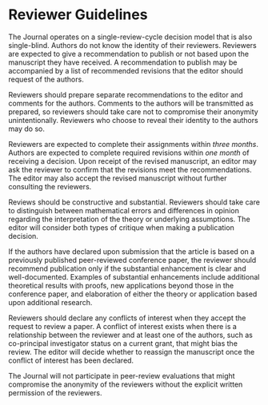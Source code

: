 # Reviewer Guidelines

The Journal operates on a single-review-cycle decision model that is also single-blind. Authors do not know the identity of their reviewers. Reviewers are expected to give a recommendation to publish or not based upon the manuscript they have received. A recommendation to publish may be accompanied by a list of recommended revisions that the editor should request of the authors.

Reviewers should prepare separate recommendations to the editor and comments for the authors. Comments to the authors will be transmitted as prepared, so reviewers should take care not to compromise their anonymity unintentionally. Reviewers who choose to reveal their identity to the authors may do so.

Reviewers are expected to complete their assignments within *three months*. Authors are expected to complete required revisions within *one month* of receiving a decision. Upon receipt of the revised manuscript, an editor may ask the reviewer to confirm that the revisions meet the recommendations. The editor may also accept the revised manuscript without further consulting the reviewers.

Reviews should be constructive and substantial. Reviewers should take care to distinguish between mathematical errors and differences in opinion regarding the interpretation of the theory or underlying assumptions. The editor will consider both types of critique when making a publication decision.

If the authors have declared upon submission that the article is based on a previously published peer-reviewed conference paper, the reviewer should recommend publication only if the substantial enhancement is clear and well-documented. Examples of substantial enhancements include additional theoretical results with proofs, new applications beyond those in the conference paper, and elaboration of either the theory or application based upon additional research.

Reviewers should declare any conflicts of interest when they accept the request to review a paper. A conflict of interest exists when there is a relationship between the reviewer and at least one of the authors, such as co-principal investigator status on a current grant, that might bias the review. The editor will decide whether to reassign the manuscript once the conflict of interest has been declared.

The Journal will not participate in peer-review evaluations that might compromise the anonymity of the reviewers without the explicit written permission of the reviewers.
